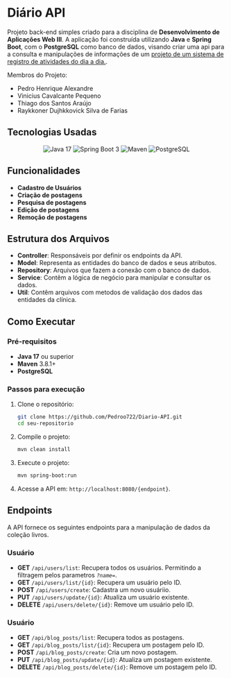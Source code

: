 # Diário API

Projeto back-end simples criado para a disciplina de **Desenvolvimento de Aplicações Web III**. A aplicação foi construída utilizando **Java** e **Spring Boot**, com o **PostgreSQL** como banco de dados, visando criar uma api para a consulta e manipulações de informações de um [projeto de um sistema de registro de atividades do dia a dia.](https://github.com/Pedroo722/Diario-DAW3).

Membros do Projeto:
- Pedro Henrique Alexandre
- Vinicius Cavalcante Pequeno
- Thiago dos Santos Araújo
- Raykkoner Dujhkkovick Silva de Farias

## Tecnologias Usadas

<div align="center">

![Java 17](https://img.shields.io/badge/Java-ED8B00?style=for-the-badge&logo=openjdk&logoColor=white)
![Spring Boot 3](https://img.shields.io/badge/Spring-6DB33F?style=for-the-badge&logo=spring&logoColor=white)
![Maven](https://img.shields.io/badge/Maven-C71A36?style=for-the-badge&logo=apache-maven&logoColor=white)
![PostgreSQL](https://img.shields.io/badge/PostgreSQL-4169E1?style=for-the-badge&logo=postgresql&logoColor=white) 

</div>

## Funcionalidades

- **Cadastro de Usuários**
- **Criação de postagens**
- **Pesquisa de postagens**
- **Edição de postagens**
- **Remoção de postagens**

## Estrutura dos Arquivos

- **Controller**: Responsáveis por definir os endpoints da API.
- **Model**: Representa as entidades do banco de dados e seus atributos.
- **Repository**: Arquivos que fazem a conexão com o banco de dados.
- **Service**: Contêm a lógica de negócio para manipular e consultar os dados.
- **Util**: Contêm arquivos com metodos de validação dos dados das entidades da clínica.

## Como Executar
### Pré-requisitos

- **Java 17** ou superior
- **Maven** 3.8.1+
- **PostgreSQL**

### Passos para execução

1. Clone o repositório:
   ```bash
   git clone https://github.com/Pedroo722/Diario-API.git
   cd seu-repositorio
   ```

2. Compile o projeto:
   ```bash
   mvn clean install
   ```

3. Execute o projeto:
   ```bash
   mvn spring-boot:run
   ```

4. Acesse a API em: `http://localhost:8080/{endpoint}`.


## Endpoints

A API fornece os seguintes endpoints para a manipulação de dados da coleção livros.

### Usuário
- **GET** `/api/users/list`: Recupera todos os usuários. Permitindo a filtragem pelos parametros *`?name=`*.
- **GET** `/api/users/list/{id}`: Recupera um usuário pelo ID.
- **POST** `/api/users/create`: Cadastra um novo usuáriio.
- **PUT** `/api/users/update/{id}`: Atualiza um usuário existente.
- **DELETE** `/api/users/delete/{id}`: Remove um usuário pelo ID.

### Usuário
- **GET** `/api/blog_posts/list`: Recupera todos as postagens.
- **GET** `/api/blog_posts/list/{id}`: Recupera um postagem pelo ID.
- **POST** `/api/blog_posts/create`: Cria um novo postagem.
- **PUT** `/api/blog_posts/update/{id}`: Atualiza um postagem existente.
- **DELETE** `/api/blog_posts/delete/{id}`: Remove um postagem pelo ID.

<!-- 
## Estrutura dos Dados
### Usuário

```json
```

### Postagem

```json
``` 
